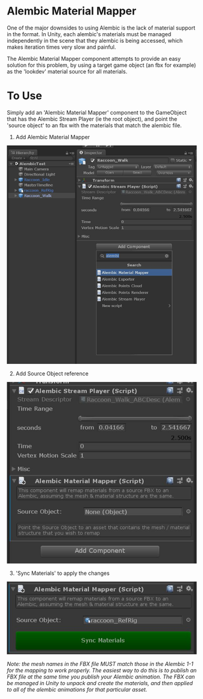 # Alembic Material Mapper

One of the major downsides to using Alembic is the lack of material support in the format. In Unity, each alembic's materials must be managed independently in the scene that they alembic is being accessed, which makes iteration times very slow and painful.

The Alembic Material Mapper component attempts to provide an easy solution for this problem, by using a target game object (an fbx for example) as the 'lookdev' material source for all materials. 

# To Use
Simply add an 'Alembic Material Mapper' component to the GameObject that has the Alembic Stream Player (ie the root object), and point the 'source object' to an fbx with the materials that match the alembic file.

1) Add Alembic Material Mapper

![Add Alembic Material Mapper](images/AlembicMaterialMapper.jpg)

2) Add Source Object reference

![Add Source Object](images/AMM_Component.jpg)

3) 'Sync Materials' to apply the changes

![Sync Materials](images/AMM_SyncMaterials.jpg)

*Note: the mesh names in the FBX file MUST match those in the Alembic 1-1 for the mapping to work properly. The easiest way to do this is to publish an FBX file at the same time you publish your Alembic animation. The FBX can be managed in Unity to unpack and create the materials, and then applied to all of the alembic animations for that particular asset.*



